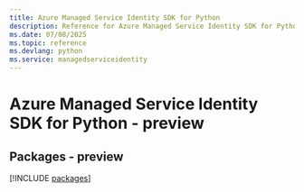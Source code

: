 ```yaml
---
title: Azure Managed Service Identity SDK for Python
description: Reference for Azure Managed Service Identity SDK for Python
ms.date: 07/08/2025
ms.topic: reference
ms.devlang: python
ms.service: managedserviceidentity
---
```

# Azure Managed Service Identity SDK for Python - preview
## Packages - preview
[!INCLUDE [packages](managed-service-identity-index.md)]